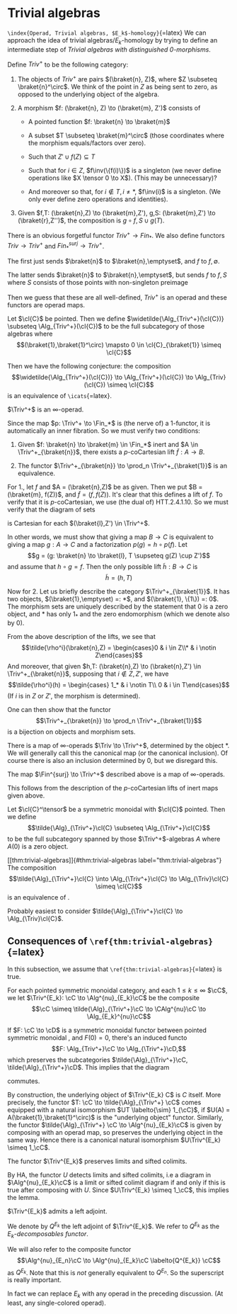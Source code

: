 Trivial algebras
================

`\index{Operad, Trivial algebras, $E_k$-homology}`{=latex} We can
approach the idea of trivial algebras/$E_k$-homology by trying to define
an intermediate step of *Trivial algebras with distinguished
$0$-morphisms*.

Define $Triv^+$ to be the following category:

1.  The objects of $Triv^+$ are pairs $(\braket{n}, Z)$, where
    $Z \subseteq \braket{n}^\circ$. We think of the point in $Z$ as
    being sent to zero, as opposed to the underlying object of the
    algebra.

2.  A morphism $f: (\braket{n}, Z) \to (\braket{m}, Z')$ consists of

    -   A pointed function $f: \braket{n} \to \braket{m}$

    -   A subset $T \subseteq \braket{m}^\circ$ (those coordinates where
        the morphism equals/factors over zero).

    -   Such that $Z' \cup f(Z) \subseteq T$

    -   Such that for $i\in Z$, $f\inv(\{f(i)\})$ is a singleton (we
        never define operations like $X \tensor 0 \to X$). (This may be
        unnecessary)?

    -   And moreover so that, for $i \notin T, i \neq *$, $f\inv(i)$ is
        a singleton. (We only ever define zero operations and
        identities).

3.  Given
    $f,T: (\braket{n},Z) \to (\braket{m},Z'), g,S: (\braket{m},Z') \to (\braket{r},Z'')$,
    the composition is $g\circ f, S \cup g(T)$.

There is an obvious forgetful functor $Triv^+ \to Fin_*$. We also define
functors $Triv \to Triv^+$ and $Fin_*^{surj} \to Triv^+$.

The first just sends $\braket{n}$ to $\braket{n},\emptyset$, and $f$ to
$f,\emptyset$.

The latter sends $\braket{n}$ to $\braket{n},\emptyset$, but sends $f$
to $f,S$ where $S$ consists of those points with non-singleton preimage

Then we guess that these are all well-defined, $Triv^+$ is an operad and
these functors are operad maps.

Let $\cl{C}$ be pointed. Then we define
$\widetilde{\Alg_{Triv^+}(\cl{C})} \subseteq \Alg_{Triv^+}(\cl{C})$ to
be the full subcategory of those algebras where
$$(\braket{1},\braket{1}^\circ) \mapsto 0 \in \cl{C}_{\braket{1}} \simeq \cl{C}$$

Then we have the following conjecture: the composition
$$\widetilde{\Alg_{Triv^+}(\cl{C})} \to \Alg_{Triv^+}(\cl{C}) \to \Alg_{Triv}(\cl{C}) \simeq \cl{C}$$
is an equivalence of `\icats`{=latex}.

$\Triv^+$ is an $\infty$-operad.

Since the map $p: \Triv^+ \to \Fin_*$ is (the nerve of) a $1$-functor,
it is automatically an inner fibration. So we must verify two
conditions:

1.  Given $f: \braket{n} \to \braket{m} \in \Fin_*$ inert and
    $A \in \Triv^+_{\braket{n}}$, there exists a $p$-coCartesian lift
    $\tilde{f}: A \to B$.

2.  The functor $\Triv^+_{\braket{n}} \to \prod_n \Triv^+_{\braket{1}}$
    is an equivalence.

For 1., let $f$ and $A = (\braket{n},Z)$ be as given. Then we put
$B = (\braket{m}, f(Z))$, and $\tilde{f} = (f, f(Z))$. It's clear that
this defines a lift of $f$. To verify that it is $p$-coCartesian, we use
(the dual of) HTT.2.4.1.10. So we must verify that the diagram of sets

is Cartesian for each $(\braket{l},Z') \in \Triv^+$.

In other words, we must show that giving a map $B \to C$ is equivalent
to giving a map $g:A \to C$ and a factorization $p(g) = h\circ p(f)$.
Let $$g = (g: \braket{n} \to \braket{l}, T \supseteq g(Z) \cup Z')$$ and
assume that $h\circ g = f$. Then the only possible lift
$\tilde{h}: B \to C$ is $$\tilde{h} = (h, T)$$

Now for 2. Let us briefly describe the category $\Triv^+_{\braket{1}}$.
It has two objects, $(\braket{1},\emptyset) =: *$, and
$(\braket{1}, \{1\}) =: 0$. The morphism sets are uniquely described by
the statement that $0$ is a zero object, and $*$ has only $1_*$ and the
zero endomorphism (which we denote also by $0$).

From the above description of the lifts, we see that
$$\tilde{\rho^i}(\braket{n},Z) = \begin{cases}0 & i \in Z\\* & i \notin Z\end{cases}$$
And moreover, that given
$h,T: (\braket{n},Z) \to (\braket{n},Z') \in \Triv^+_{\braket{n}}$,
supposing that $i \notin Z,Z'$, we have
$$\tilde{\rho^i}(h) = \begin{cases} 1_* & i \notin T\\ 0 & i \in T\end{cases}$$
(If $i$ is in $Z$ or $Z'$, the morphism is determined).

One can then show that the functor
$$\Triv^+_{\braket{n}} \to \prod_n \Triv^+_{\braket{1}}$$ is a bijection
on objects and morphism sets.

There is a map of $\infty$-operads $\Triv \to \Triv^+$, determined by
the object $*$. We will generally call this the canonical map (or the
canonical inclusion). Of course there is also an inclusion determined by
$0$, but we disregard this.

The map $\Fin^{surj} \to \Triv^+$ described above is a map of
$\infty$-operads.

This follows from the description of the $p$-coCartesian lifts of inert
maps given above.

Let $\cl{C}^\tensor$ be a symmetric monoidal with $\cl{C}$ pointed. Then
we define
$$\tilde{\Alg}_{\Triv^+}\cl{C} \subseteq \Alg_{\Triv^+}\cl{C}$$ to be
the full subcategory spanned by those $\Triv^+$-algebras $A$ where
$A(0)$ is a zero object.

[\[thm:trivial-algebras\]]{#thm:trivial-algebras
label="thm:trivial-algebras"} The composition
$$\tilde{\Alg}_{\Triv^+}\cl{C} \into \Alg_{\Triv^+}\cl{C} \to \Alg_{\Triv}\cl{C} \simeq \cl{C}$$
is an equivalence of .

Probably easiest to consider
$\tilde{\Alg}_{\Triv^+}\cl{C} \to \Alg_{\Triv}\cl{C}$.

Consequences of `\ref{thm:trivial-algebras}`{=latex}
----------------------------------------------------

In this subsection, we assume that `\ref{thm:trivial-algebras}`{=latex}
is true.

For each pointed symmetric monoidal category, and each
$1 \leq k \leq \infty$ $\cC$, we let
$\Triv^{E_k}: \cC \to \Alg^{nu}_{E_k}\cC$ be the composite
$$\cC \simeq \tilde{\Alg}_{\Triv^+}\cC \to \CAlg^{nu}\cC \to \Alg_{E_k}^{nu}\cC$$

If $F: \cC \to \cD$ is a symmetric monoidal functor between pointed
symmetric monoidal , and $F(0) = 0$, there's an induced functo
$$F: \Alg_{Triv^+}\cC \to \Alg_{\Triv^+}\cD,$$ which preserves the
subcategories $\tilde{\Alg}_{\Triv^+}\cC, \tilde{\Alg}_{\Triv^+}\cD$.
This implies that the diagram

commutes.

By construction, the underlying object of $\Triv^{E_k} C$ is $C$ itself.
More precisely, the functor $T: \cC \to \tilde{\Alg}_{\Triv^+} \cC$
comes equipped with a natural isomorphism $UT \labelto{\sim} 1_{\cC}$,
if $U(A) = A(\braket{1},\braket{1}^\circ)$ is the "underlying object"
functor. Similarly, the functor
$\tilde{\Alg}_{\Triv^+} \cC \to \Alg^{nu}_{E_k}\cC$ is given by
composing with an operad map, so preserves the underlying object in the
same way. Hence there is a canonical natural isomorphism
$U\Triv^{E_k} \simeq 1_\cC$.

The functor $\Triv^{E_k}$ preserves limits and sifted colimits.

By HA, the functor $U$ detects limits and sifted colimits, i.e a diagram
in $\Alg^{nu}_{E_k}\cC$ is a limit or sifted colimit diagram if and only
if this is true after composing with $U$. Since
$U\Triv^{E_k} \simeq 1_\cC$, this implies the lemma.

$\Triv^{E_k}$ admits a left adjoint.

We denote by $Q^{E_k}$ the left adjoint of $\Triv^{E_k}$. We refer to
$Q^{E_k}$ as the *$E_k$-decomposables functor*.

We will also refer to the composite functor
$$\Alg^{nu}_{E_n}\cC \to \Alg^{nu}_{E_k}\cC \labelto{Q^{E_k}} \cC$$ as
$Q^{E_k}$. Note that this is *not* generally equivalent to $Q^{E_n}$. So
the superscript is really important.

In fact we can replace $E_k$ with any operad in the preceding
discussion. (At least, any single-colored operad).
